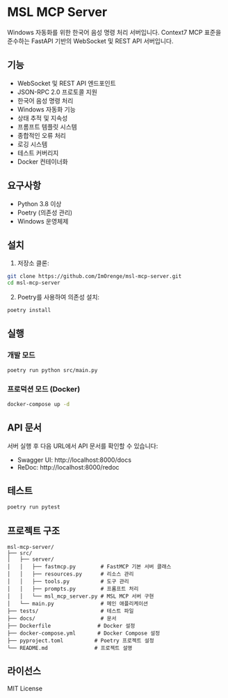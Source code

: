 # MSL MCP Server

Windows 자동화를 위한 한국어 음성 명령 처리 서버입니다. Context7 MCP 표준을 준수하는 FastAPI 기반의 WebSocket 및 REST API 서버입니다.

## 기능

- WebSocket 및 REST API 엔드포인트
- JSON-RPC 2.0 프로토콜 지원
- 한국어 음성 명령 처리
- Windows 자동화 기능
- 상태 추적 및 지속성
- 프롬프트 템플릿 시스템
- 종합적인 오류 처리
- 로깅 시스템
- 테스트 커버리지
- Docker 컨테이너화

## 요구사항

- Python 3.8 이상
- Poetry (의존성 관리)
- Windows 운영체제

## 설치

1. 저장소 클론:
```bash
git clone https://github.com/ImOrenge/msl-mcp-server.git
cd msl-mcp-server
```

2. Poetry를 사용하여 의존성 설치:
```bash
poetry install
```

## 실행

### 개발 모드

```bash
poetry run python src/main.py
```

### 프로덕션 모드 (Docker)

```bash
docker-compose up -d
```

## API 문서

서버 실행 후 다음 URL에서 API 문서를 확인할 수 있습니다:
- Swagger UI: http://localhost:8000/docs
- ReDoc: http://localhost:8000/redoc

## 테스트

```bash
poetry run pytest
```

## 프로젝트 구조

```
msl-mcp-server/
├── src/
│   ├── server/
│   │   ├── fastmcp.py        # FastMCP 기본 서버 클래스
│   │   ├── resources.py      # 리소스 관리
│   │   ├── tools.py          # 도구 관리
│   │   ├── prompts.py        # 프롬프트 처리
│   │   └── msl_mcp_server.py # MSL MCP 서버 구현
│   └── main.py               # 메인 애플리케이션
├── tests/                    # 테스트 파일
├── docs/                     # 문서
├── Dockerfile               # Docker 설정
├── docker-compose.yml       # Docker Compose 설정
├── pyproject.toml          # Poetry 프로젝트 설정
└── README.md               # 프로젝트 설명
```

## 라이선스

MIT License 